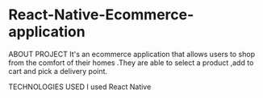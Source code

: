 # React-Native-Ecommerce-application
ABOUT PROJECT
It's an ecommerce application that allows users to shop from the comfort of their homes .They are able to select a product ,add to cart and pick a delivery point.

TECHNOLOGIES USED
I used React Native 
